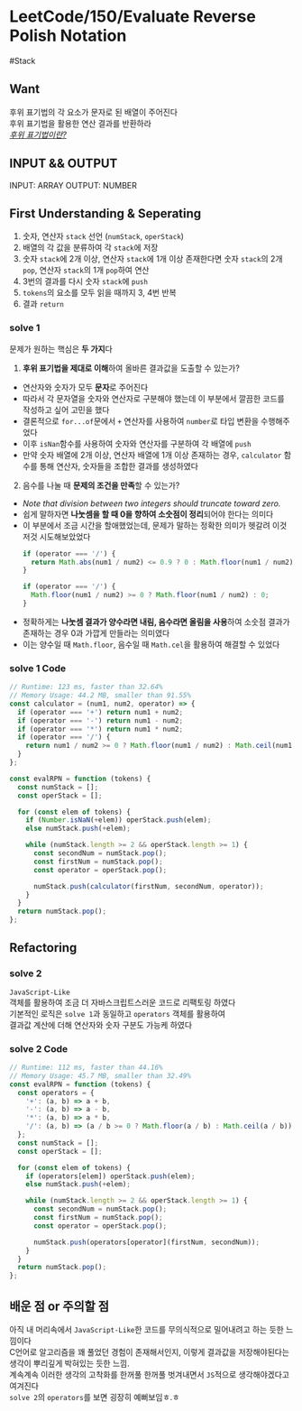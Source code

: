 # LeetCode/150/Evaluate Reverse Polish Notation

#Stack

## Want

후위 표기법의 각 요소가 문자로 된 배열이 주어진다  
후위 표기법을 활용한 연산 결과를 반환하라  
[_후위 표기법이란?_](https://en.wikipedia.org/wiki/Reverse_Polish_notation)

## INPUT && OUTPUT

INPUT: ARRAY
OUTPUT: NUMBER

## First Understanding & Seperating

1. 숫자, 연산자 `stack` 선언 (`numStack`, `operStack`)
2. 배열의 각 값을 분류하여 각 `stack`에 저장
3. 숫자 `stack`에 2개 이상, 연산자 `stack`에 1개 이상 존재한다면
   숫자 `stack`의 2개 `pop`, 연산자 `stack`의 1개 `pop`하여 연산
4. 3번의 결과를 다시 숫자 `stack`에 `push`
5. `tokens`의 요소를 모두 읽을 때까지 3, 4번 반복
6. 결과 `return`

### solve 1

문제가 원하는 핵심은 **두 가지**다

1. **후위 표기법을 제대로 이해**하여 올바른 결과값을 도출할 수 있는가?

- 연산자와 숫자가 모두 **문자**로 주어진다
- 따라서 각 문자열을 숫자와 연산자로 구분해야 했는데 이 부분에서 깔끔한 코드를 작성하고 싶어 고민을 했다
- 결론적으로 `for...of`문에서 `+` 연산자를 사용하여 `number`로 타입 변환을 수행해주었다
- 이후 `isNan`함수를 사용하여 숫자와 연산자를 구분하여 각 배열에 `push`
- 만약 숫자 배열에 2개 이상, 연산자 배열에 1개 이상 존재하는 경우, `calculator` 함수를 통해 연산자, 숫자들을 조합한 결과를 생성하였다

2. 음수를 나눌 때 **문제의 조건을 만족**할 수 있는가?

- _Note that division between two integers should truncate toward zero._
- 쉽게 말하자면 **나눗셈을 할 때 0을 향하여 소숫점이 정리**되어야 한다는 의미다
- 이 부분에서 조금 시간을 할애했었는데, 문제가 말하는 정확한 의미가 헷갈려 이것저것 시도해보았었다
  ```js
  if (operator === '/') {
    return Math.abs(num1 / num2) <= 0.9 ? 0 : Math.floor(num1 / num2);
  }
  ```
  ```js
  if (operator === '/') {
    Math.floor(num1 / num2) >= 0 ? Math.floor(num1 / num2) : 0;
  }
  ```
- 정확하게는 **나눗셈 결과가 양수라면 내림, 음수라면 올림을 사용**하여 소숫점 결과가 존재하는 경우 0과 가깝게 만들라는 의미였다
- 이는 양수일 때 `Math.floor`, 음수일 때 `Math.cel`을 활용하여 해결할 수 있었다

### solve 1 Code

```js
// Runtime: 123 ms, faster than 32.64%
// Memory Usage: 44.2 MB, smaller than 91.55%
const calculator = (num1, num2, operator) => {
  if (operator === '+') return num1 + num2;
  if (operator === '-') return num1 - num2;
  if (operator === '*') return num1 * num2;
  if (operator === '/') {
    return num1 / num2 >= 0 ? Math.floor(num1 / num2) : Math.ceil(num1 / num2);
  }
};

const evalRPN = function (tokens) {
  const numStack = [];
  const operStack = [];

  for (const elem of tokens) {
    if (Number.isNaN(+elem)) operStack.push(elem);
    else numStack.push(+elem);

    while (numStack.length >= 2 && operStack.length >= 1) {
      const secondNum = numStack.pop();
      const firstNum = numStack.pop();
      const operator = operStack.pop();

      numStack.push(calculator(firstNum, secondNum, operator));
    }
  }
  return numStack.pop();
};
```

## Refactoring

### solve 2

`JavaScript-Like`  
객체를 활용하여 조금 더 자바스크립트스러운 코드로 리팩토링 하였다  
기본적인 로직은 `solve 1`과 동일하고 `operators` 객체를 활용하여  
결과값 계산에 더해 연산자와 숫자 구분도 가능케 하였다

### solve 2 Code

```js
// Runtime: 112 ms, faster than 44.16%
// Memory Usage: 45.7 MB, smaller than 32.49%
const evalRPN = function (tokens) {
  const operators = {
    '+': (a, b) => a + b,
    '-': (a, b) => a - b,
    '*': (a, b) => a * b,
    '/': (a, b) => (a / b >= 0 ? Math.floor(a / b) : Math.ceil(a / b)),
  };
  const numStack = [];
  const operStack = [];

  for (const elem of tokens) {
    if (operators[elem]) operStack.push(elem);
    else numStack.push(+elem);

    while (numStack.length >= 2 && operStack.length >= 1) {
      const secondNum = numStack.pop();
      const firstNum = numStack.pop();
      const operator = operStack.pop();

      numStack.push(operators[operator](firstNum, secondNum));
    }
  }
  return numStack.pop();
};
```

## 배운 점 or 주의할 점

아직 내 머리속에서 `JavaScript-Like`한 코드를 무의식적으로 밀어내려고 하는 듯한 느낌이다  
C언어로 알고리즘을 꽤 풀었던 경험이 존재해서인지, 이렇게 결과값을 저장해야된다는 생각이 뿌리깊게 박혀있는 듯한 느낌.  
계속계속 이러한 생각의 고착화를 한꺼풀 한꺼풀 벗겨내면서 `JS`적으로 생각해야겠다고 여겨진다  
`solve 2`의 `operators`를 보면 굉장히 예뻐보임ㅎ.ㅎ
